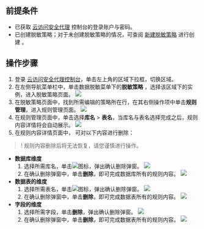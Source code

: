 ## 前提条件

- 已获取 [云访问安全代理](https://console.cloud.tencent.com/casb) 控制台的登录账户与密码。
- 已创建脱敏策略；对于未创建脱敏策略的情况，可查阅 [新建脱敏策略](https://cloud.tencent.com/document/product/1303/56900) 进行创建 。

## 操作步骤
1. 登录 [云访问安全代理控制台](https://console.cloud.tencent.com/casb)，单击左上角的区域下拉框，切换区域。
2. 在左侧导航菜单栏中，单击数据脱敏菜单下的**脱敏策略** ，选择该区域下的实例，进入脱敏策略页面。
![](https://main.qcloudimg.com/raw/015c463c1e77279ba87850c7ee3bc390.png)
3. 在脱敏策略页面中，找到所需编辑的策略所在行，在其右侧操作项中单击**规则管理**，进入规则管理页面。
![](https://main.qcloudimg.com/raw/ce6c914f3a2e18f566d11b1bcde1def4.png)
4. 在规则管理页面中，单击选择**库名** > **表名**，当库名与表名选择完成之后，规则内容详情将会自动展示。
![](https://main.qcloudimg.com/raw/dc1b3cc608392afb2efad18512831bcd.png)
5. 在规则内容详情页面中， 可对以下内容进行删除：
> ! 规则内容删除后将无法恢复，请您谨慎进行操作。
> 
 - **数据库维度**
    1. 选择所需库名，单击![](https://main.qcloudimg.com/raw/552aa53fc490392211e65d661033dd7a.png)图标，弹出确认删除弹窗。
![](https://main.qcloudimg.com/raw/53e46ca4470cc954f1ec3cfbe7ee3e50.png)
    2. 在确认删除弹窗中，单击**删除**，即可完成数据库所有的规则内容。
![](https://main.qcloudimg.com/raw/e738e92e91af565abceacffd8a923536.png)
 - **数据表的维度**
    1. 选择所需表名，单击![](https://qcloudimg.tencent-cloud.cn/raw/a921ec2a6503027f848b2ae570380b39.png)图标，弹出确认删除弹窗。
![](https://main.qcloudimg.com/raw/f924488c2640fd31aa2f36a239baf3f9.png) 
    2. 在确认删除弹窗中，单击**删除**，即可完成数据表所有的规则内容。
![](https://main.qcloudimg.com/raw/e0c027697ad7f4a350ebfcbeb0beaf5c.png)
 - **字段的维度**
    1. 选择所需字段，单击**删除**，弹出确认删除弹窗。
![](https://main.qcloudimg.com/raw/f62192fabff1b62fcdaf9041b3c29da2.png)
    2. 在确认删除弹窗中，单击**删除**，即可完成数据表所有的规则内容。
![](https://main.qcloudimg.com/raw/babf9fda5424f8d44c4654f1132a4f99.png)
